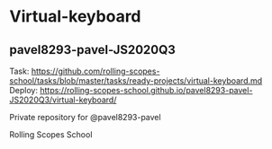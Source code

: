 # Virtual-keyboard  
## pavel8293-pavel-JS2020Q3  

Task: https://github.com/rolling-scopes-school/tasks/blob/master/tasks/ready-projects/virtual-keyboard.md  
Deploy: https://rolling-scopes-school.github.io/pavel8293-pavel-JS2020Q3/virtual-keyboard/  

Private repository for @pavel8293-pavel  

Rolling Scopes School
